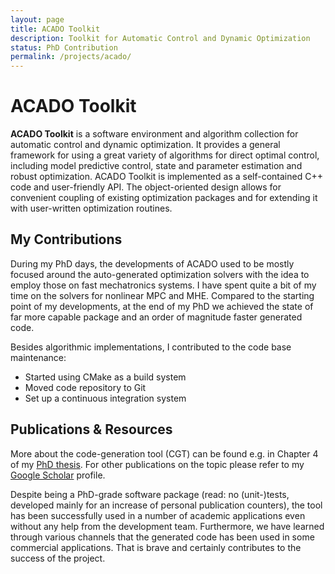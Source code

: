 ```yaml
---
layout: page
title: ACADO Toolkit
description: Toolkit for Automatic Control and Dynamic Optimization
status: PhD Contribution
permalink: /projects/acado/
---
```


# ACADO Toolkit

**ACADO Toolkit** is a software environment and algorithm collection for automatic control and dynamic optimization. It provides a general framework for using a great variety of algorithms for direct optimal control, including model predictive control, state and parameter estimation and robust optimization. ACADO Toolkit is implemented as a self-contained C++ code and user-friendly API. The object-oriented design allows for convenient coupling of existing optimization packages and for extending it with user-written optimization routines.

## My Contributions

During my PhD days, the developments of ACADO used to be mostly focused around the auto-generated optimization solvers with the idea to employ those on fast mechatronics systems. I have spent quite a bit of my time on the solvers for nonlinear MPC and MHE. Compared to the starting point of my developments, at the end of my PhD we achieved the state of far more capable package and an order of magnitude faster generated code.

Besides algorithmic implementations, I contributed to the code base maintenance:
- Started using CMake as a build system
- Moved code repository to Git
- Set up a continuous integration system

## Publications & Resources

More about the code-generation tool (CGT) can be found e.g. in Chapter 4 of my [PhD thesis](ftp://ftp.esat.kuleuven.be/pub/SISTA/mvukov/reports/thesis_final_print.pdf). For other publications on the topic please refer to my [Google Scholar](http://scholar.google.com/citations?user=gnSTyOMAAAAJ&hl=en&oi=ao) profile.

Despite being a PhD-grade software package (read: no (unit-)tests, developed mainly for an increase of personal publication counters), the tool has been successfully used in a number of academic applications even without any help from the development team. Furthermore, we have learned through various channels that the generated code has been used in some commercial applications. That is brave and certainly contributes to the success of the project.
